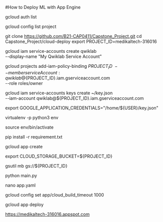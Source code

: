 #How to Deploy ML with App Engine

gcloud auth list

gcloud config list project

git clone https://github.com/B21-CAP0411/Capstone_Project.git
cd Capstone_Project/cloud-deploy
export PROJECT_ID=medikaltech-316016

gcloud iam service-accounts create qwiklab \
  --display-name "My Qwiklab Service Account"

gcloud projects add-iam-policy-binding ${PROJECT_ID} \
--member serviceAccount:qwiklab@${PROJECT_ID}.iam.gserviceaccount.com \
--role roles/owner

gcloud iam service-accounts keys create ~/key.json \
--iam-account qwiklab@${PROJECT_ID}.iam.gserviceaccount.com

export GOOGLE_APPLICATION_CREDENTIALS="/home/${USER}/key.json"

virtualenv -p python3 env

source env/bin/activate

pip install -r requirement.txt

gcloud app create

export CLOUD_STORAGE_BUCKET=${PROJECT_ID}

gsutil mb gs://${PROJECT_ID}

python main.py

nano app.yaml

gcloud config set app/cloud_build_timeout 1000

gcloud app deploy

https://medikaltech-316016.appspot.com
